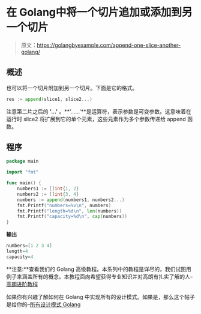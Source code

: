 # 在 Golang中将一个切片追加或添加到另一个切片

> 原文：<https://golangbyexample.com/append-one-slice-another-golang/>

## **概述**

也可以将一个切片附加到另一个切片。下面是它的格式。

```go
res := append(slice1, slice2...)
```

注意第二片之后的 **'…'** 。**'……'**是运算符，表示参数是可变参数。这意味着在运行时 slice2 将扩展到它的单个元素，这些元素作为多个参数传递给 append 函数。

## **程序**

```go
package main

import "fmt"

func main() {
    numbers1 := []int{1, 2}
    numbers2 := []int{3, 4}
    numbers := append(numbers1, numbers2...)
    fmt.Printf("numbers=%v\n", numbers)
    fmt.Printf("length=%d\n", len(numbers))
    fmt.Printf("capacity=%d\n", cap(numbers))
}
```

**输出**

```go
numbers=[1 2 3 4]
length=4
capacity=4
```

**注意:**查看我们的 Golang 高级教程。本系列中的教程是详尽的，我们试图用例子来涵盖所有的概念。本教程面向希望获得专业知识并对高朗有扎实了解的人–[高朗进阶教程](https://golangbyexample.com/golang-comprehensive-tutorial/)

如果你有兴趣了解如何在 Golang 中实现所有的设计模式。如果是，那么这个帖子是给你的–[所有设计模式 Golang](https://golangbyexample.com/all-design-patterns-golang/)